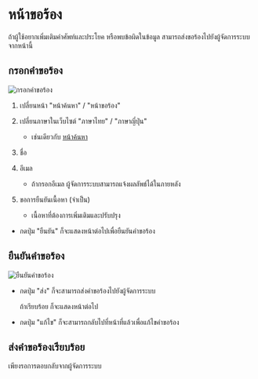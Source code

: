 # หน้าขอร้อง
ถ้าผู้ใช้อยากเพิ่มเติมคำศัพท์และประโยค หรือพบข้อผิดในข้อมูล สามารถส่งขอร้องไปยังผู้จัดการระบบจากหน้านี้

## กรอกคำขอร้อง
![กรอกคำขอร้อง](https://docs.google.com/drawings/d/e/2PACX-1vTAxt-apr9CZhcl-JASt7QPQ5hSVFdIDNJL2FcVIyOnhquF8d4Rg5GI-kvsTs52SDCLtqve9LebnmR9/pub?w=1540&h=692)

1. เปลี่ยนหน้า "หน้าค้นหา" / "หน้าขอร้อง"
2. เปลี่ยนภาษาในเว็บไซต์ "ภาษาไทย" / "ภาษาญี่ปุ่น"
   - เช่นเดียวกับ [หน้าค้นหา](./howtouse_search.md)

3. ชื่อ
4. อีเมล
   - ถ้ากรอกอีเมล ผู้จัดการระบบสามารถแจ้งผลลัพธ์ได้ในภายหลัง
5. ขอการยืนยันเนื้อหา (จำเป็น)
   - เนื้อหาที่ต้องการเพิ่มเติมและปรับปรุง

- กดปุ่ม "ยืนยัน" ก็จะแสดงหน้าต่อไปเพื่อยืนยันคำขอร้อง


## ยืนยันคำขอร้อง
![ยืนยันคำขอร้อง](https://docs.google.com/drawings/d/e/2PACX-1vR3pEBioPS7nn2l5GwHP3UW1IzlIxOV87IwCLaIRkM-NJiMovYQMBgAP2ML05SKcjmEL7zY0bfwDVK9/pub?w=1540&h=692)

- กดปุ่ม "ส่ง" ก็จะสามารถส่งคำขอร้องไปยังผู้จัดการระบบ

  ถ้าเรียบร้อย ก็จะแสดงหน้าต่อไป

- กดปุ่ม "แก้ไข" ก็จะสามารถกลับไปที่หน้าที่แล้วเพื่อแก้ไขคำขอร้อง


## ส่งคำขอร้องเรียบร้อย
เพียงรอการตอบกลับจากผู้จัดการระบบ
